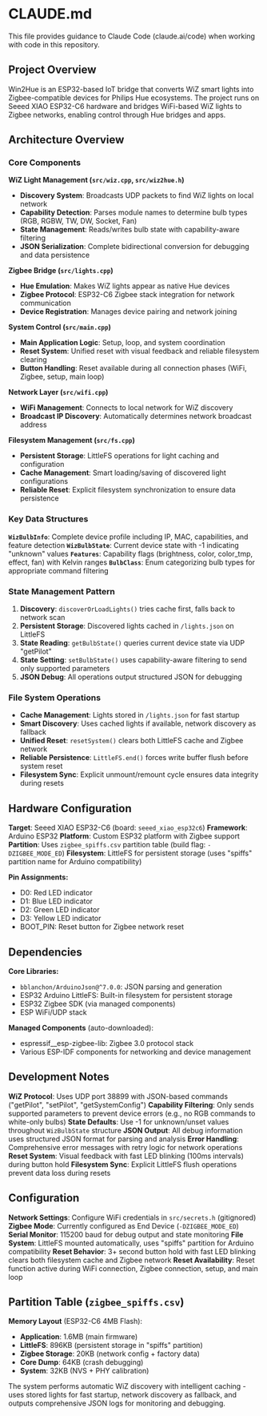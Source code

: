 # CLAUDE.md

This file provides guidance to Claude Code (claude.ai/code) when working with code in this repository.

## Project Overview

Win2Hue is an ESP32-based IoT bridge that converts WiZ smart lights into Zigbee-compatible devices for Philips Hue ecosystems. The project runs on Seeed XIAO ESP32-C6 hardware and bridges WiFi-based WiZ lights to Zigbee networks, enabling control through Hue bridges and apps.

## Architecture Overview

### Core Components

**WiZ Light Management (`src/wiz.cpp`, `src/wiz2hue.h`)**
- **Discovery System**: Broadcasts UDP packets to find WiZ lights on local network
- **Capability Detection**: Parses module names to determine bulb types (RGB, RGBW, TW, DW, Socket, Fan)
- **State Management**: Reads/writes bulb state with capability-aware filtering
- **JSON Serialization**: Complete bidirectional conversion for debugging and data persistence

**Zigbee Bridge (`src/lights.cpp`)**
- **Hue Emulation**: Makes WiZ lights appear as native Hue devices
- **Zigbee Protocol**: ESP32-C6 Zigbee stack integration for network communication
- **Device Registration**: Manages device pairing and network joining

**System Control (`src/main.cpp`)**
- **Main Application Logic**: Setup, loop, and system coordination
- **Reset System**: Unified reset with visual feedback and reliable filesystem clearing
- **Button Handling**: Reset available during all connection phases (WiFi, Zigbee, setup, main loop)

**Network Layer (`src/wifi.cpp`)**
- **WiFi Management**: Connects to local network for WiZ discovery
- **Broadcast IP Discovery**: Automatically determines network broadcast address

**Filesystem Management (`src/fs.cpp`)**
- **Persistent Storage**: LittleFS operations for light caching and configuration
- **Cache Management**: Smart loading/saving of discovered light configurations
- **Reliable Reset**: Explicit filesystem synchronization to ensure data persistence

### Key Data Structures

**`WizBulbInfo`**: Complete device profile including IP, MAC, capabilities, and feature detection
**`WizBulbState`**: Current device state with -1 indicating "unknown" values
**`Features`**: Capability flags (brightness, color, color_tmp, effect, fan) with Kelvin ranges
**`BulbClass`**: Enum categorizing bulb types for appropriate command filtering

### State Management Pattern

1. **Discovery**: `discoverOrLoadLights()` tries cache first, falls back to network scan
2. **Persistent Storage**: Discovered lights cached in `/lights.json` on LittleFS
3. **State Reading**: `getBulbState()` queries current device state via UDP "getPilot"
4. **State Setting**: `setBulbState()` uses capability-aware filtering to send only supported parameters
5. **JSON Debug**: All operations output structured JSON for debugging

### File System Operations

- **Cache Management**: Lights stored in `/lights.json` for fast startup
- **Smart Discovery**: Uses cached lights if available, network discovery as fallback
- **Unified Reset**: `resetSystem()` clears both LittleFS cache and Zigbee network
- **Reliable Persistence**: `LittleFS.end()` forces write buffer flush before system reset
- **Filesystem Sync**: Explicit unmount/remount cycle ensures data integrity during resets

## Hardware Configuration

**Target**: Seeed XIAO ESP32-C6 (board: `seeed_xiao_esp32c6`)
**Framework**: Arduino ESP32 
**Platform**: Custom ESP32 platform with Zigbee support
**Partition**: Uses `zigbee_spiffs.csv` partition table (build flag: `-DZIGBEE_MODE_ED`)
**Filesystem**: LittleFS for persistent storage (uses "spiffs" partition name for Arduino compatibility)

**Pin Assignments:**
- D0: Red LED indicator
- D1: Blue LED indicator  
- D2: Green LED indicator
- D3: Yellow LED indicator
- BOOT_PIN: Reset button for Zigbee network reset

## Dependencies

**Core Libraries:**
- `bblanchon/ArduinoJson@^7.0.0`: JSON parsing and generation
- ESP32 Arduino LittleFS: Built-in filesystem for persistent storage
- ESP32 Zigbee SDK (via managed components)
- ESP WiFi/UDP stack

**Managed Components** (auto-downloaded):
- espressif__esp-zigbee-lib: Zigbee 3.0 protocol stack
- Various ESP-IDF components for networking and device management

## Development Notes

**WiZ Protocol**: Uses UDP port 38899 with JSON-based commands ("getPilot", "setPilot", "getSystemConfig")
**Capability Filtering**: Only sends supported parameters to prevent device errors (e.g., no RGB commands to white-only bulbs)
**State Defaults**: Use -1 for unknown/unset values throughout `WizBulbState` structure
**JSON Output**: All debug information uses structured JSON format for parsing and analysis
**Error Handling**: Comprehensive error messages with retry logic for network operations
**Reset System**: Visual feedback with fast LED blinking (100ms intervals) during button hold
**Filesystem Sync**: Explicit LittleFS flush operations prevent data loss during resets

## Configuration

**Network Settings**: Configure WiFi credentials in `src/secrets.h` (gitignored)
**Zigbee Mode**: Currently configured as End Device (`-DZIGBEE_MODE_ED`)
**Serial Monitor**: 115200 baud for debug output and state monitoring
**File System**: LittleFS mounted automatically, uses "spiffs" partition for Arduino compatibility
**Reset Behavior**: 3+ second button hold with fast LED blinking clears both filesystem cache and Zigbee network
**Reset Availability**: Reset function active during WiFi connection, Zigbee connection, setup, and main loop

## Partition Table (`zigbee_spiffs.csv`)

**Memory Layout** (ESP32-C6 4MB Flash):
- **Application**: 1.6MB (main firmware)
- **LittleFS**: 896KB (persistent storage in "spiffs" partition)
- **Zigbee Storage**: 20KB (network config + factory data)
- **Core Dump**: 64KB (crash debugging)
- **System**: 32KB (NVS + PHY calibration)

The system performs automatic WiZ discovery with intelligent caching - uses stored lights for fast startup, network discovery as fallback, and outputs comprehensive JSON logs for monitoring and debugging.